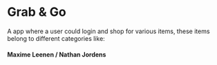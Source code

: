 # Grab & Go

A app where a user could login and shop for various items, these items belong to different categories like:

#### Maxime Leenen / Nathan Jordens
